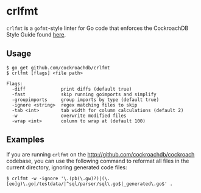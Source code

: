 # crlfmt

`crlfmt` is a `gofmt`-style linter for Go code that enforces the CockroachDB Style Guide found [here](https://github.com/cockroachdb/cockroach/blob/master/STYLE.md).

## Usage

```
$ go get github.com/cockroachdb/crlfmt
$ crlfmt [flags] <file path>

Flags:
  -diff             print diffs (default true)
  -fast             skip running goimports and simplify
  -groupimports     group imports by type (default true)
  -ignore <string>  regex matching files to skip
  -tab <int>        tab width for column calculations (default 2)
  -w                overwrite modified files
  -wrap <int>       column to wrap at (default 100)
```

## Examples

If you are running `crlfmt` on the http://github.com/cockroachdb/cockroach codebase, you can use the following command to reformat all files in the current directory, ignoring generated code files:

```
$ crlfmt -w -ignore '\.(pb(\.gw)?)|(\.[eo]g)\.go|/testdata/|^sql/parser/sql\.go$|_generated\.go$' .
```
